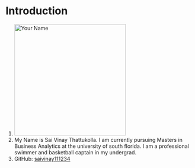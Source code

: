 # Introduction
1. <img src="https://media.licdn.com/dms/image/C4E03AQGFeXN-poOVQw/profile-displayphoto-shrink_800_800/0/1571495330723?e=2147483647&v=beta&t=cCg0s6v1m_Ylm_uaWpmKfB7-S9XSstwQ1bzHjnjWnRM" alt="Your Name" width="300" height="300">
2. My Name is Sai Vinay Thattukolla. I am currently pursuing Masters in Business Analytics at the university of south florida. I am a professional swimmer and basketball captain in my undergrad. 
3. GitHub: [saivinay111234](https://github.com/saivinay111234)
